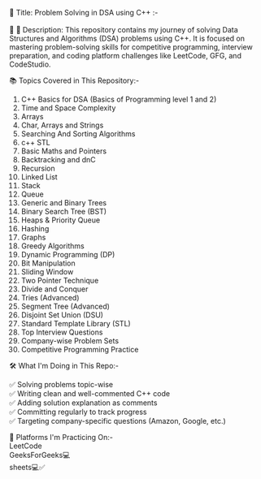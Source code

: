 📌 Title: Problem Solving in DSA using C++ :-
<br>
<br>
📝 📖 Description:
This repository contains my journey of solving Data Structures and Algorithms (DSA) problems using C++.
It is focused on mastering problem-solving skills for competitive programming, interview preparation, and coding platform challenges like LeetCode, GFG, and CodeStudio.


📚 Topics Covered in This Repository:-

1.  C++ Basics for DSA (Basics of Programming level 1 and 2) 
2.  Time and Space Complexity  
3.  Arrays  
4.  Char, Arrays and Strings  
5.  Searching And Sorting Algorithms 
6.  c++ STL
7.  Basic Maths and Pointers  
8.  Backtracking and dnC
9.  Recursion  
10. Linked List  
11. Stack  
12. Queue  
13. Generic and Binary Trees  
14. Binary Search Tree (BST)  
15. Heaps & Priority Queue  
16. Hashing  
17. Graphs  
18. Greedy Algorithms  
19. Dynamic Programming (DP)  
20. Bit Manipulation  
21. Sliding Window  
22. Two Pointer Technique  
23. Divide and Conquer  
24. Tries (Advanced)  
25. Segment Tree (Advanced)  
26. Disjoint Set Union (DSU)  
27. Standard Template Library (STL)  
28. Top Interview Questions  
29. Company-wise Problem Sets  
30. Competitive Programming Practice

🛠 What I'm Doing in This Repo:-

✅ Solving problems topic-wise
<br>
✅ Writing clean and well-commented C++ code
<br>
✅ Adding solution explanation as comments
<br>
✅ Committing regularly to track progress
<br>
✅ Targeting company-specific questions (Amazon, Google, etc.)

📌 Platforms I'm Practicing On:-
<br>
LeetCode
<br>
GeeksForGeeks💻
<br>
sheets💻✅